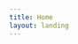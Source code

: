 ```yaml
---
title: Home
layout: landing
---
```


<!-- Icons Grid -->
<!-- <section class="features-icons bg-light text-center"> -->
<!--   <div class="container"> -->
<!--     <div class="row"> -->
<!--       <div class="col-lg-4"> -->
<!--         <div class="features-icons-item mx-auto mb-5 mb-lg-0 mb-lg-3"> -->
<!--           <div class="features-icons-icon d-flex"> -->
<!--             <i class="icon-screen-desktop m-auto text-primary"></i> -->
<!--           </div> -->
<!--           <h3>Fully Responsive</h3> -->
<!--           <p class="lead mb-0">This theme will look great on any device, no matter the size!</p> -->
<!--         </div> -->
<!--       </div> -->
<!--       <div class="col-lg-4"> -->
<!--         <div class="features-icons-item mx-auto mb-5 mb-lg-0 mb-lg-3"> -->
<!--           <div class="features-icons-icon d-flex"> -->
<!--             <i class="icon-layers m-auto text-primary"></i> -->
<!--           </div> -->
<!--           <h3>Bootstrap 4 Ready</h3> -->
<!--           <p class="lead mb-0">Featuring the latest build of the new Bootstrap 4 framework!</p> -->
<!--         </div> -->
<!--       </div> -->
<!--       <div class="col-lg-4"> -->
<!--         <div class="features-icons-item mx-auto mb-0 mb-lg-3"> -->
<!--           <div class="features-icons-icon d-flex"> -->
<!--             <i class="icon-check m-auto text-primary"></i> -->
<!--           </div> -->
<!--           <h3>Easy to Use</h3> -->
<!--           <p class="lead mb-0">Ready to use with your own content, or customize the source files!</p> -->
<!--         </div> -->
<!--       </div> -->
<!--     </div> -->
<!--   </div> -->
<!-- </section> -->

<!-- Image Showcases -->
<!-- <section class="showcase"> -->
<!--   <div class="container-fluid p-0"> -->
<!--     <div class="row no-gutters"> -->

<!--       <div class="col-lg-6 order-lg-2 text-white showcase-img" style="background-image: url('assets/img/bg-showcase-1.jpg');"></div> -->
<!--       <div class="col-lg-6 order-lg-1 my-auto showcase-text"> -->
<!--         <h2>Some Climate Related Text</h2> -->
<!--         <p class="lead mb-0">When you use a theme created by Start Bootstrap, you know that the theme will look great on any device, whether it's a phone, tablet, or desktop the page will behave responsively!</p> -->
<!--       </div> -->
<!--     </div> -->
<!--     <div class="row no-gutters"> -->
<!--       <div class="col-lg-6 text-white showcase-img" style="background-image: url('assets/img/bg-showcase-2.jpg');"></div> -->
<!--       <div class="col-lg-6 my-auto showcase-text"> -->
<!--         <h2>Updated For Bootstrap 4</h2> -->
<!--         <p class="lead mb-0">Newly improved, and full of great utility classes, Bootstrap 4 is leading the way in mobile responsive web development! All of the themes on Start Bootstrap are now using Bootstrap 4!</p> -->
<!--       </div> -->
<!--     </div> -->
<!--     <div class="row no-gutters"> -->
<!--       <div class="col-lg-6 order-lg-2 text-white showcase-img" style="background-image: url('assets/img/bg-showcase-3.jpg');"></div> -->
<!--       <div class="col-lg-6 order-lg-1 my-auto showcase-text"> -->
<!--         <h2>Easy to Use &amp; Customize</h2> -->
<!--         <p class="lead mb-0">Landing Page is just HTML and CSS with a splash of SCSS for users who demand some deeper customization options. Out of the box, just add your content and images, and your new landing page will be ready to go!</p> -->
<!--       </div> -->
<!--     </div> -->
<!--   </div> -->
<!-- </section> -->

<!-- Testimonials -->
<!-- <section class="testimonials text-center bg-light"> -->
<!--   <div class="container"> -->
<!--     <h2 class="mb-5">What people are saying...</h2> -->
<!--     <div class="row"> -->
<!--       <div class="col-lg-4"> -->
<!--         <div class="testimonial-item mx-auto mb-5 mb-lg-0"> -->
<!--           <img class="img-fluid rounded-circle mb-3" src="assets/img/testimonials-1.jpg" alt=""> -->
<!--           <h5>Margaret E.</h5> -->
<!--           <p class="font-weight-light mb-0">"This is fantastic! Thanks so much guys!"</p> -->
<!--         </div> -->
<!--       </div> -->
<!--       <div class="col-lg-4"> -->
<!--         <div class="testimonial-item mx-auto mb-5 mb-lg-0"> -->
<!--           <img class="img-fluid rounded-circle mb-3" src="assets/img/testimonials-2.jpg" alt=""> -->
<!--           <h5>Fred S.</h5> -->
<!--           <p class="font-weight-light mb-0">"Bootstrap is amazing. I've been using it to create lots of super nice landing pages."</p> -->
<!--         </div> -->
<!--       </div> -->
<!--       <div class="col-lg-4"> -->
<!--         <div class="testimonial-item mx-auto mb-5 mb-lg-0"> -->
<!--           <img class="img-fluid rounded-circle mb-3" src="assets/img/testimonials-3.jpg" alt=""> -->
<!--           <h5>Sarah W.</h5> -->
<!--           <p class="font-weight-light mb-0">"Thanks so much for making these free resources available to us!"</p> -->
<!--         </div> -->
<!--       </div> -->
<!--     </div> -->
<!--   </div> -->
<!-- </section> -->

